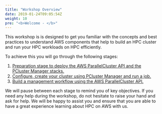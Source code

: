 ```yaml
---
title: "Workshop Overview"
date: 2019-01-24T09:05:54Z
weight: 10
pre: "<b>Welcome - </b>"
---
```



<!-- Amazon Web Services (AWS) provides the most elastic and scalable cloud infrastructure to run your [High Performance Computing (HPC) applications](https://aws.amazon.com/hpc/). With virtually unlimited capacity, engineers, researchers, and HPC system owners can innovate beyond the limitations of on-premises HPC infrastructure.

AWS delivers an integrated suite of services that provides everything you need to quickly and easily build and manage HPC clusters in the cloud to run the most compute intensive workloads across various industry verticals.

These workloads span the traditional HPC applications, like genomics, computational chemistry, financial risk modeling, computer aided engineering, weather prediction, and seismic imaging, as well as emerging applications, like machine learning, deep learning, and autonomous driving.

HPC on AWS removes the long wait times and lost productivity often associated with on-premises HPC clusters. Flexible configuration and virtually unlimited scalability allow you to grow and shrink your infrastructure as your workloads dictate, not the other way around. Additionally, with access to a broad portfolio of cloud-based services like data analytics, artificial intelligence (AI), and machine learning (ML), you can redefine traditional HPC workflows to innovate faster.

Today, more cloud-based HPC applications run on AWS than on any other cloud. -->

This workshop is is designed to get you familiar with the concepts and best practices to understand AWS components that help to build an HPC cluster and run your HPC workloads on HPC efficiently.

To achieve this you will go through the following stages:

1. [Preparation stage to deploy the AWS ParallelCluster API and the PCluster Manager stacks.](/02-aws-getting-started.html)
2. [Configure, create your cluster using PCluster Manager and run a job.](/03-hpc-aws-parallelcluster-workshop.html)
3. [Build a management workflow using the AWS ParallelCluster API.](http://localhost:1313/04-hpc-aws-parallelcluster-api.html)

We will pause between each stage to remind you of key objectives. If you need any help during the workshop, do not hesitate to raise your hand and ask for help. We will be happy to assist you and ensure that you are able to have a great experience learning about HPC on AWS with us.
